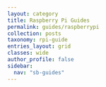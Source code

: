 ```yaml
---
layout: category
title: Raspberry Pi Guides
permalink: guides/raspberrypi
collection: posts
taxonomy: rpi-guide
entries_layout: grid
classes: wide
author_profile: false
sidebar:
  nav: "sb-guides"
---
```


